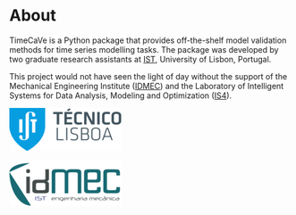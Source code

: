 # About

TimeCaVe is a Python package that provides off-the-shelf model validation methods for time series modelling tasks.
The package was developed by two graduate research assistants at [IST](https://tecnico.ulisboa.pt/en/), University of Lisbon, Portugal.

This project would not have seen the light of day without the support of the Mechanical Engineering Institute ([IDMEC](https://www.idmec.tecnico.ulisboa.pt/)) and the 
Laboratory of Intelligent Systems for Data Analysis, Modeling and Optimization ([IS4](https://is4.tecnico.ulisboa.pt/)).

![IST_Logo](images/IST_Logo_2_resized.png)

![IDMEC Logo](images/IDMEC_PNG_resized.png)